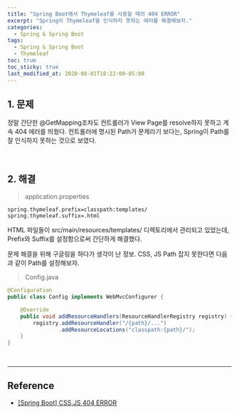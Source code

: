 ```yaml
---
title: "Spring Boot에서 Thymeleaf를 사용할 때의 404 ERROR"
excerpt: "Spring이 Thymeleaf을 인식하지 못하는 에러를 해결해보자."
categories:
  - Spring & Spring Boot
tags:
  - Spring & Spring Boot
  - Thymeleaf
toc: true
toc_sticky: true
last_modified_at: 2020-08-01T18:22:00-05:00
---
```


## 1. 문제

정말 간단한 @GetMapping조차도 컨트롤러가 View Page를 resolve하지 못하고 계속 404 에러를 띄웠다. 컨트롤러에 명시된 Path가 문제라기 보다는, Spring이 Path를 잘 인식하지 못하는 것으로 보였다.

<br>

## 2. 해결

> application.properties

```properties
spring.thymeleaf.prefix=classpath:templates/
spring.thymeleaf.suffix=.html
```

HTML 파일들이 src/main/resources/templates/ 디렉토리에서 관리되고 있었는데, Prefix와 Suffix를 설정함으로써 간단하게 해결했다.

문제 해결을 위해 구글링을 하다가 생각이 난 정보. CSS, JS Path 잡지 못한다면 다음과 같이 Path를 설정해보자.

> Config.java

```java
@Configuration
public class Config implements WebMvcConfigurer {

    @Override
    public void addResourceHandlers(ResourceHandlerRegistry registry) {
        registry.addResourceHandler("/{path}/...")
                .addResourceLocations("classpath:{path}/");
    }
}
```

<br>

---

## Reference

* [[Spring Boot] CSS,JS 404 ERROR](https://universecoding.tistory.com/80)
